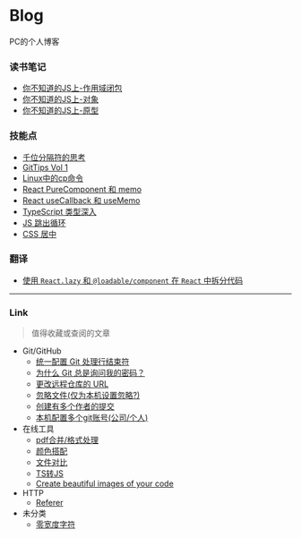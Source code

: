 # Blog

PC的个人博客

### 读书笔记

- [你不知道的JS上-作用域闭包](./ReadingNotes/你不知道的JS上-作用域闭包.md)
- [你不知道的JS上-对象](./ReadingNotes/你不知道的JS上-对象.md)
- [你不知道的JS上-原型](./ReadingNotes/你不知道的JS上-原型.md)

### 技能点

- [千位分隔符的思考](./SkillPoints/千位分隔符.md)
- [GitTips Vol 1](./SkillPoints/GitTips-Vol-1.md)
- [Linux中的cp命令](./SkillPoints/Linux-cp.md)
- [React PureComponent 和 memo](./SkillPoints/React-PureComponent+memo.md)
- [React useCallback 和 useMemo](./SkillPoints/React-useCallback+useMemo.md)
- [TypeScript 类型深入](./SkillPoints/TypeScript类型深入.md)
- [JS 跳出循环](./SkillPoints/Out-of-the-Loop.md)
- [CSS 居中](./SkillPoints/CSS-center.md)

### 翻译
- [使用 `React.lazy` 和 `@loadable/component` 在 `React` 中拆分代码](./Translation/React.lazy+Suspense.md)
---

### Link

> 值得收藏或查阅的文章

+ Git/GitHub
  - [统一配置 Git 处理行结束符](https://docs.github.com/cn/github/using-git/configuring-git-to-handle-line-endings)
  - [为什么 Git 总是询问我的密码？](https://docs.github.com/cn/github/using-git/why-is-git-always-asking-for-my-password)
  - [更改远程仓库的 URL](https://docs.github.com/cn/github/using-git/changing-a-remotes-url)
  - [忽略文件(仅为本机设置忽略?)](https://docs.github.com/cn/github/using-git/ignoring-files)
  - [创建有多个作者的提交](https://docs.github.com/cn/github/committing-changes-to-your-project/creating-a-commit-with-multiple-authors)
  - [本机配置多个git账号(公司/个人)](https://blog.csdn.net/weixin_30389003/article/details/96460375)
+ 在线工具
  - [pdf合并/格式处理](https://smallpdf.com/cn)
  - [颜色搭配](https://colorhunt.co/)
  - [文件对比](https://differ.netlify.app/)
  - [TS转JS](https://www.typescriptlang.org/play)
  - [Create beautiful images of your code](https://ray.so/)
+ HTTP
  - [Referer](http://www.ruanyifeng.com/blog/2019/06/http-referer.html) 
+ 未分类
  - [零宽度字符](https://juejin.cn/post/6844904164057677831)
